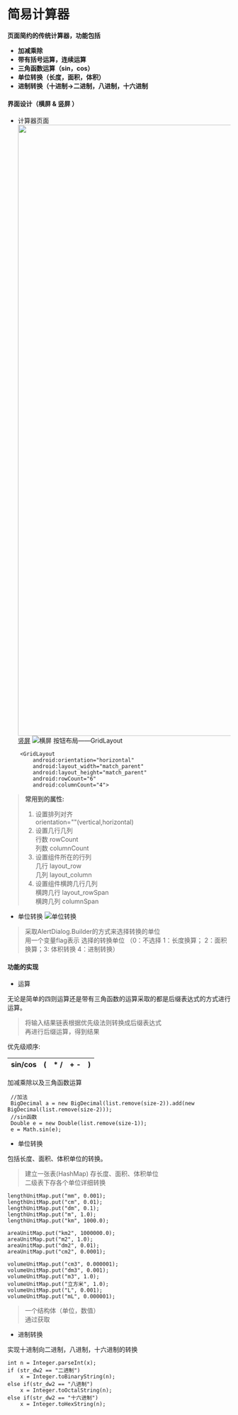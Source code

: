 # 简易计算器
**页面简约的传统计算器，功能包括**
* **加减乘除**
* **带有括号运算，连续运算**
* **三角函数运算（sin，cos）**
* **单位转换（长度，面积，体积）**
* **进制转换（十进制->二进制，八进制，十六进制**

#### 界面设计（横屏 & 竖屏 ）

- 计算器页面
<a href="url"><img src="./calc/calc1.jpg" align="center" height="1380" width="666" >竖屏</a>
![横屏](./calc/calc2.jpg)
按钮布局——GridLayout

```
    <GridLayout
        android:orientation="horizontal"
        android:layout_width="match_parent"
        android:layout_height="match_parent"
        android:rowCount="6"
        android:columnCount="4">
```
>  **常用到的属性:**
> 1. 设置排列对齐
    <br>orientation=""(vertical,horizontal)
> 2. 设置几行几列
    <br>行数 rowCount
    <br>列数 columnCount
> 3. 设置组件所在的行列
    <br>几行 layout_row
    <br>几列 layout_column
> 4. 设置组件横跨几行几列
    <br>横跨几行 layout_rowSpan
    <br>横跨几列 columnSpan

- 单位转换
![单位转换](./calc/calc3.jpg)
> 采取AlertDialog.Builder的方式来选择转换的单位<br>
> 用一个变量flag表示 选择的转换单位
（0：不选择 1：长度换算； 2：面积换算；3: 体积转换 4：进制转换）

#### 功能的实现

- 运算

无论是简单的四则运算还是带有三角函数的运算采取的都是后缀表达式的方式进行运算。

> 将输入结果链表根据优先级法则转换成后缀表达式<br>
> 再进行后缀运算，得到结果


优先级顺序:

sin/cos | ( | * / | + - | ) 
---|---|---|---|---

加减乘除以及三角函数运算

```
 //加法
 BigDecimal a = new BigDecimal(list.remove(size-2)).add(new BigDecimal(list.remove(size-2)));
 //sin函数
 Double e = new Double(list.remove(size-1));
 e = Math.sin(e);
```

- 单位转换

包括长度、面积、体积单位的转换。
> 建立一张表(HashMap) 存长度、面积、体积单位<br>
> 二级表下存各个单位详细转换

```
lengthUnitMap.put("mm", 0.001);
lengthUnitMap.put("cm", 0.01);
lengthUnitMap.put("dm", 0.1);
lengthUnitMap.put("m", 1.0);
lengthUnitMap.put("km", 1000.0);
		
areaUnitMap.put("km2", 1000000.0);
areaUnitMap.put("m2", 1.0);
areaUnitMap.put("dm2", 0.01);
areaUnitMap.put("cm2", 0.0001);
		
volumeUnitMap.put("cm3", 0.000001);
volumeUnitMap.put("dm3", 0.001);
volumeUnitMap.put("m3", 1.0);
volumeUnitMap.put("立方米", 1.0);
volumeUnitMap.put("L", 0.001);
volumeUnitMap.put("mL", 0.000001);
```
> 一个结构体（单位，数值）<br>
> 通过获取

- 进制转换

实现十进制向二进制，八进制，十六进制的转换


```
int n = Integer.parseInt(x);
if (str_dw2 == "二进制")
    x = Integer.toBinaryString(n);
else if(str_dw2 == "八进制")
    x = Integer.toOctalString(n);
else if(str_dw2 == "十六进制")
    x = Integer.toHexString(n);
```
